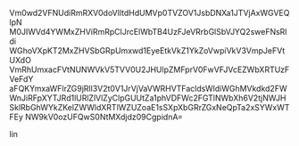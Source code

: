 Vm0wd2VFNUdiRmRXV0doVlltdHdUMVp0TVZOV1JsbDNXa1JTVjAxWGVEQlpN
M0JIWVd4YWMxZHViRmRpClJrcElWbTB4UzFJeVRrbGlSbVJYQ2sweFNsRldi
WGhoVXpKT2MxZHVSbGRpUmxwd1EyeEtkVkZ1YkZoVwpiVkV3VmpJeFVtUXdO
VmRhUmxacFVtNUNWVkV5TVV0U2JHUlpZMFprV0FwVFJVcEZWbXRTUzFVeFdY
aFQKYmxaWFlrZG9jRll3V2t0V1JrVjVaVWRHVTFacldsWldiWGhMVkdkd2FW
WnJiRFpXYTJRd1lURlZlVlZyClpGUUtZa1phVDFWc2FGTlNWbXh6V2tjNWJH
SklRbGhWYkZKelZWWldXRTlWZUZoaE1sSXpXbGRrZGxNeQpTa2xSYWxWTFEy
NW9kV0ozUFQwS0NtMXdjdz09CgpidnA=

lin
